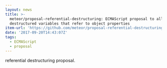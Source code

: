 ```yaml
---
layout: news
title: >-
  meteor/proposal-referential-destructuring: ECMAScript proposal to allow
  destructured variables that refer to object properties
item-url: 'https://github.com/meteor/proposal-referential-destructuring'
date: '2017-09-20T14:43:07Z'
tags:
  - ECMAScript
  - proposal
---
```

referential destructuring proposal.
